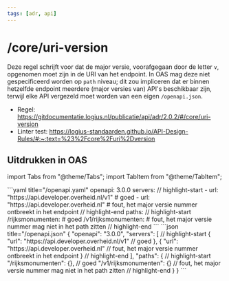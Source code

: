 ```yaml
---
tags: [adr, api]
---
```


# /core/uri-version

Deze regel schrijft voor dat de major versie, voorafgegaan door de letter `v`, opgenomen moet zijn in de URI van het endpoint. In OAS mag deze niet gespecificeerd worden op `path` niveau; dit zou impliceren dat er binnen hetzelfde endpoint meerdere (major versies van) API's beschikbaar zijn, terwijl elke API vergezeld moet worden van een eigen `/openapi.json`.

- Regel: https://gitdocumentatie.logius.nl/publicatie/api/adr/2.0.2/#/core/uri-version
- Linter test: https://logius-standaarden.github.io/API-Design-Rules/#:~:text=%23%2Fcore%2Furi%2Dversion

## Uitdrukken in OAS

import Tabs from "@theme/Tabs";
import TabItem from "@theme/TabItem";

<Tabs>
  <TabItem value="yaml" label="YAML" default>
  ```yaml title="/openapi.yaml"
  openapi: 3.0.0
  servers:
    // highlight-start
    - url: "https://api.developer.overheid.nl/v1" # goed
    - url: "https://api.developer.overheid.nl" # fout, het major versie nummer ontbreekt in het endpoint
    // highlight-end
  paths:
    // highlight-start
    /rijksmonumenten: # goed
    /v1/rijksmonumenten: # fout, het major versie nummer mag niet in het path zitten
    // highlight-end
  ```
  </TabItem>
  <TabItem value="json" label="JSON" default>
  ```json title="/openapi.json"
  {
  "openapi": "3.0.0",
  "servers": [
    // highlight-start
    {
      "url": "https://api.developer.overheid.nl/v1" // goed
    },
    {
      "url": "https://api.developer.overheid.nl" // fout, het major versie nummer ontbreekt in het endpoint
    }
    // highlight-end
  ],
  "paths": {
    // highlight-start
    "/rijksmonumenten": {}, // goed
    "/v1/rijksmonumenten": {} // fout, het major versie nummer mag niet in het path zitten
    // highlight-end
  }
}
  ```
  </TabItem>
</Tabs>
